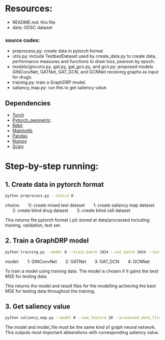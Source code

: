 # Resources:
+ README.md: this file.
+ data: GDSC dataset

###  source codes:
+ preprocess.py: create data in pytorch format
+ utils.py: include TestbedDataset used by create_data.py to create data, performance measures and functions to draw loss, pearson by epoch.
+ models/ginconv.py, gat.py, gat_gcn.py, and gcn.py: proposed models GINConvNet, GATNet, GAT_GCN, and GCNNet receiving graphs as input for drugs.
+ training.py: train a GraphDRP model.
+ saliancy_map.py: run this to get saliency value.


## Dependencies
+ [Torch](https://pytorch.org/)
+ [Pytorch_geometric](https://github.com/rusty1s/pytorch_geometric)
+ [Rdkit](https://www.rdkit.org/)
+ [Matplotlib](https://matplotlib.org/)
+ [Pandas](https://pandas.pydata.org/)
+ [Numpy](https://numpy.org/)
+ [Scipy](https://docs.scipy.org/doc/)

# Step-by-step running:

## 1. Create data in pytorch format
```sh
python preprocess.py --choice 0
```
choice:
&nbsp;&nbsp;&nbsp;&nbsp;&nbsp;&nbsp;0: create mixed test dataset
&nbsp;&nbsp;&nbsp;&nbsp;&nbsp;&nbsp;1: create saliency map dataset
&nbsp;&nbsp;&nbsp;&nbsp;&nbsp;&nbsp;2: create blind drug dataset
&nbsp;&nbsp;&nbsp;&nbsp;&nbsp;&nbsp;3: create blind cell dataset

This returns file pytorch format (.pt) stored at data/processed including training, validation, test set.

## 2. Train a GraphDRP model
```sh
python training.py --model 0 --train_batch 1024 --val_batch 1024 --test_batch 1024 --lr 0.0001 --num_epoch 300 --log_interval 20 --cuda_name "cuda:0"
```
model:
&nbsp;&nbsp;&nbsp;&nbsp;&nbsp;&nbsp;1: GINConvNet
&nbsp;&nbsp;&nbsp;&nbsp;&nbsp;&nbsp;2: GATNet
&nbsp;&nbsp;&nbsp;&nbsp;&nbsp;&nbsp;3: GAT_GCN
&nbsp;&nbsp;&nbsp;&nbsp;&nbsp;&nbsp;4: GCNNet

To train a model using training data. The model is chosen if it gains the best MSE for testing data. 

This returns the model and result files for the modelling achieving the best MSE for testing data throughout the training.

## 3. Get saliency value 
```sh
python saliency_map.py --model 0 --num_feature 10 --processed_data_file "data/processed/GDSC_bortezomib.pt" --model_file "model_GINConvNet_GDSC.model" --cuda_name "cuda:0"
```
The model and model_file must be the same kind of graph neural network. This outputs most important abberations with corresponding saliency value.
